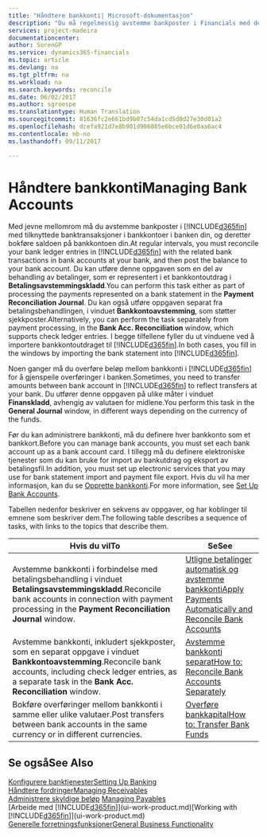 ```yaml
---
title: "Håndtere bankkonti| Microsoft-dokumentasjon"
description: "Du må regelmessig avstemme bankposter i Financials med de relaterte banktransaksjonene i bankkontiene."
services: project-madeira
documentationcenter: 
author: SorenGP
ms.service: dynamics365-financials
ms.topic: article
ms.devlang: na
ms.tgt_pltfrm: na
ms.workload: na
ms.search.keywords: reconcile
ms.date: 06/02/2017
ms.author: sgroespe
ms.translationtype: Human Translation
ms.sourcegitcommit: 81636fc2e661bd9b07c54da1cd5d0d27e30d01a2
ms.openlocfilehash: dcefa921d7e8b901d906085e6bce01d6e0aa6ac4
ms.contentlocale: nb-no
ms.lasthandoff: 09/11/2017

---
```

# <a name="managing-bank-accounts"></a><span data-ttu-id="a9e70-103">Håndtere bankkonti</span><span class="sxs-lookup"><span data-stu-id="a9e70-103">Managing Bank Accounts</span></span>
<span data-ttu-id="a9e70-104">Med jevne mellomrom må du avstemme bankposter i [!INCLUDE[d365fin](includes/d365fin_md.md)] med tilknyttede banktransaksjoner i bankkontoer i banken din, og deretter bokføre saldoen på bankkontoen din.</span><span class="sxs-lookup"><span data-stu-id="a9e70-104">At regular intervals, you must reconcile your bank ledger entries in [!INCLUDE[d365fin](includes/d365fin_md.md)] with the related bank transactions in bank accounts at your bank, and then post the balance to your bank account.</span></span> <span data-ttu-id="a9e70-105">Du kan utføre denne oppgaven som en del av behandling av betalinger, som er representert i et bankkontoutdrag i **Betalingsavstemmingskladd**.</span><span class="sxs-lookup"><span data-stu-id="a9e70-105">You can perform this task either as part of processing the payments represented on a bank statement in the **Payment Reconciliation Journal**.</span></span> <span data-ttu-id="a9e70-106">Du kan også utføre oppgaven separat fra betalingsbehandlingen, i vinduet **Bankkontoavstemming**, som støtter sjekkposter.</span><span class="sxs-lookup"><span data-stu-id="a9e70-106">Alternatively, you can perform the task separately from payment processing, in the **Bank Acc. Reconciliation** window, which supports check ledger entries.</span></span> <span data-ttu-id="a9e70-107">I begge tilfellene fyller du ut vinduene ved å importere bankkontoutdraget til [!INCLUDE[d365fin](includes/d365fin_md.md)].</span><span class="sxs-lookup"><span data-stu-id="a9e70-107">In both cases, you fill in the windows by importing the bank statement into [!INCLUDE[d365fin](includes/d365fin_md.md)].</span></span>

<span data-ttu-id="a9e70-108">Noen ganger må du overføre beløp mellom bankkonti i [!INCLUDE[d365fin](includes/d365fin_md.md)] for å gjenspeile overføringer i banken.</span><span class="sxs-lookup"><span data-stu-id="a9e70-108">Sometimes, you need to transfer amounts between bank account in [!INCLUDE[d365fin](includes/d365fin_md.md)] to reflect transfers at your bank.</span></span> <span data-ttu-id="a9e70-109">Du utfører denne oppgaven på ulike måter i vinduet **Finanskladd**, avhengig av valutaen for midlene.</span><span class="sxs-lookup"><span data-stu-id="a9e70-109">You perform this task in the **General Journal** window, in different ways depending on the currency of the funds.</span></span>

<span data-ttu-id="a9e70-110">Før du kan administrere bankkonti, må du definere hver bankkonto som et bankkort.</span><span class="sxs-lookup"><span data-stu-id="a9e70-110">Before you can manage bank accounts, you must set each bank account up as a bank account card.</span></span> <span data-ttu-id="a9e70-111">I tillegg må du definere elektroniske tjenester som du kan bruke for import av bankutdrag og eksport av betalingsfil.</span><span class="sxs-lookup"><span data-stu-id="a9e70-111">In addition, you must set up electronic services that you may use for bank statement import and payment file export.</span></span> <span data-ttu-id="a9e70-112">Hvis du vil ha mer informasjon, kan du se [Opprette bankkonti](bank-setup-banking.md).</span><span class="sxs-lookup"><span data-stu-id="a9e70-112">For more information, see [Set Up Bank Accounts](bank-setup-banking.md).</span></span>

<span data-ttu-id="a9e70-113">Tabellen nedenfor beskriver en sekvens av oppgaver, og har koblinger til emnene som beskriver dem.</span><span class="sxs-lookup"><span data-stu-id="a9e70-113">The following table describes a sequence of tasks, with links to the topics that describe them.</span></span>

| <span data-ttu-id="a9e70-114">Hvis du vil</span><span class="sxs-lookup"><span data-stu-id="a9e70-114">To</span></span> | <span data-ttu-id="a9e70-115">Se</span><span class="sxs-lookup"><span data-stu-id="a9e70-115">See</span></span> |
| --- | --- |
| <span data-ttu-id="a9e70-116">Avstemme bankkonti i forbindelse med betalingsbehandling i vinduet **Betalingsavstemmingskladd**.</span><span class="sxs-lookup"><span data-stu-id="a9e70-116">Reconcile bank accounts in connection with payment processing in the **Payment Reconciliation Journal** window.</span></span> |[<span data-ttu-id="a9e70-117">Utligne betalinger automatisk og avstemme bankkonti</span><span class="sxs-lookup"><span data-stu-id="a9e70-117">Apply Payments Automatically and Reconcile Bank Accounts</span></span>](receivables-apply-payments-auto-reconcile-bank-accounts.md) |
| <span data-ttu-id="a9e70-118">Avstemme bankkonti, inkludert sjekkposter, som en separat oppgave i vinduet **Bankkontoavstemming**.</span><span class="sxs-lookup"><span data-stu-id="a9e70-118">Reconcile bank accounts, including check ledger entries, as a separate task in the **Bank Acc. Reconciliation** window.</span></span> |[<span data-ttu-id="a9e70-119">Avstemme bankkonti separat</span><span class="sxs-lookup"><span data-stu-id="a9e70-119">How to: Reconcile Bank Accounts Separately</span></span>](bank-how-reconcile-bank-accounts-separately.md) |
| <span data-ttu-id="a9e70-120">Bokføre overføringer mellom bankkonti i samme eller ulike valutaer.</span><span class="sxs-lookup"><span data-stu-id="a9e70-120">Post transfers between bank accounts in the same currency or in different currencies.</span></span> |[<span data-ttu-id="a9e70-121">Overføre bankkapital</span><span class="sxs-lookup"><span data-stu-id="a9e70-121">How to: Transfer Bank Funds</span></span>](bank-how-transfer-bank-funds.md) |

## <a name="see-also"></a><span data-ttu-id="a9e70-122">Se også</span><span class="sxs-lookup"><span data-stu-id="a9e70-122">See Also</span></span>
[<span data-ttu-id="a9e70-123">Konfigurere banktjenester</span><span class="sxs-lookup"><span data-stu-id="a9e70-123">Setting Up Banking</span></span>](bank-setup-banking.md)  
[<span data-ttu-id="a9e70-124">Håndtere fordringer</span><span class="sxs-lookup"><span data-stu-id="a9e70-124">Managing Receivables</span></span>](receivables-manage-receivables.md)  
<span data-ttu-id="a9e70-125">[Administrere skyldige beløp](payables-manage-payables.md)  </span><span class="sxs-lookup"><span data-stu-id="a9e70-125">[Managing Payables](payables-manage-payables.md)  </span></span>  
<span data-ttu-id="a9e70-126">[Arbeide med [!INCLUDE[d365fin](includes/d365fin_md.md)]](ui-work-product.md)</span><span class="sxs-lookup"><span data-stu-id="a9e70-126">[Working with [!INCLUDE[d365fin](includes/d365fin_md.md)]](ui-work-product.md)</span></span>  
[<span data-ttu-id="a9e70-127">Generelle forretningsfunksjoner</span><span class="sxs-lookup"><span data-stu-id="a9e70-127">General Business Functionality</span></span>](ui-across-business-areas.md)  

